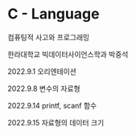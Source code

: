 # C - Language
컴퓨팅적 사고와 프로그래밍

한라대학교 빅데이터사이언스학과 
박중석

2022.9.1
오리엔테이션

2022.9.8
변수의 자료형 

2022.9.14
printf, scanf 함수

2022.9.15
자료형의 데이터 크기
